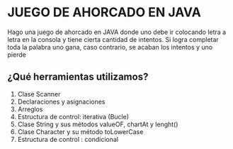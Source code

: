 # JUEGO DE AHORCADO EN JAVA 
Hago una juego de ahorcado en JAVA donde uno debe ir colocando letra a letra  en la consola y tiene cierta cantidad de intentos. Si logra completar toda la palabra uno gana, caso contrario, se acaban los intentos y uno pierde

## ¿Qué herramientas utilizamos?

 1. Clase Scanner
 2. Declaraciones y asignaciones 
 3. Arreglos
 4. Estructura de control: iterativa (Bucle)
 5. Clase String y sus métodos valueOF, chartAt y lenght()
 6. Clase Character y su método toLowerCase
 7. Estructura de control : condicional